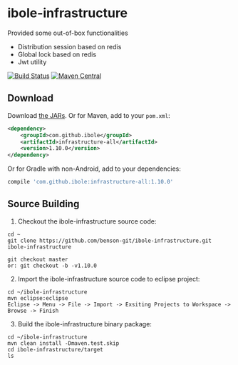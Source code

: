 # ibole-infrastructure


Provided some out-of-box functionalities

- Distribution session based on redis
- Global lock based on redis
- Jwt utility

[![Build Status](https://travis-ci.org/benson-git/ibole-infrastructure.svg?branch=master)](https://travis-ci.org/benson-git/ibole-infrastructure)
[![Maven Central](https://maven-badges.herokuapp.com/maven-central/com.github.ibole/infrastructure-all/badge.svg)](https://maven-badges.herokuapp.com/maven-central/com.github.ibole/infrastructure-all)

Download
--------

Download [the JARs](http://search.maven.org/#search%7Cga%7C1%7Ca%3A%22infrastructure-all%22). Or for Maven, add to your `pom.xml`:
```xml
<dependency>
    <groupId>com.github.ibole</groupId>
    <artifactId>infrastructure-all</artifactId>
    <version>1.10.0</version>
</dependency>
```

Or for Gradle with non-Android, add to your dependencies:
```gradle
compile 'com.github.ibole:infrastructure-all:1.10.0'
```

Source Building
--------

1. Checkout the ibole-infrastructure source code:
  ```
  cd ~  
  git clone https://github.com/benson-git/ibole-infrastructure.git ibole-infrastructure  

  git checkout master  
  or: git checkout -b -v1.10.0  
  ```
2. Import the ibole-infrastructure source code to eclipse project:
  ```
  cd ~/ibole-infrastructure  
  mvn eclipse:eclipse  
  Eclipse -> Menu -> File -> Import -> Exsiting Projects to Workspace -> Browse -> Finish  
  ```
3. Build the ibole-infrastructure binary package:
  ```
  cd ~/ibole-infrastructure  
  mvn clean install -Dmaven.test.skip  
  cd ibole-infrastructure/target  
  ls  
  ```
